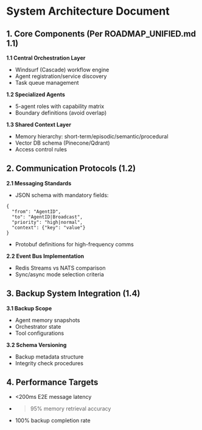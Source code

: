 # System Architecture Document

## 1. Core Components (Per ROADMAP_UNIFIED.md 1.1)
**1.1 Central Orchestration Layer**  
- Windsurf (Cascade) workflow engine  
- Agent registration/service discovery  
- Task queue management  

**1.2 Specialized Agents**  
- 5-agent roles with capability matrix  
- Boundary definitions (avoid overlap)  

**1.3 Shared Context Layer**  
- Memory hierarchy: short-term/episodic/semantic/procedural  
- Vector DB schema (Pinecone/Qdrant)  
- Access control rules  

## 2. Communication Protocols (1.2)
**2.1 Messaging Standards**  
- JSON schema with mandatory fields:  
```
{
  "from": "AgentID",
  "to": "AgentID|Broadcast",
  "priority": "high|normal",
  "context": {"key": "value"}
}
```
- Protobuf definitions for high-frequency comms  

**2.2 Event Bus Implementation**  
- Redis Streams vs NATS comparison  
- Sync/async mode selection criteria  

## 3. Backup System Integration (1.4)
**3.1 Backup Scope**  
- Agent memory snapshots  
- Orchestrator state  
- Tool configurations  

**3.2 Schema Versioning**  
- Backup metadata structure  
- Integrity check procedures  

## 4. Performance Targets
- <200ms E2E message latency  
- >95% memory retrieval accuracy  
- 100% backup completion rate  
